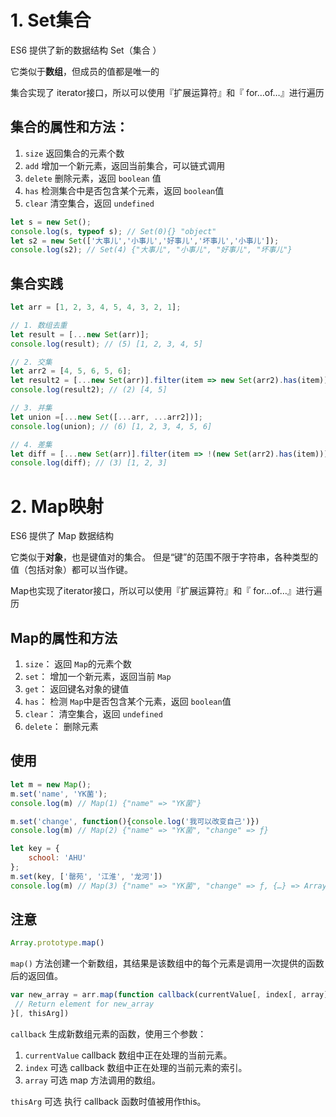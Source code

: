 # 1. Set集合

ES6 提供了新的数据结构 Set（集合 ）

它类似于**数组**，但成员的值都是唯一的 

集合实现了 iterator接口，所以可以使用『扩展运算符』和『 for…of…』进行遍历

## 集合的属性和方法：

1) `size` 返回集合的元素个数
2) `add` 增加一个新元素，返回当前集合，可以链式调用
3) `delete` 删除元素，返回 `boolean` 值
4) `has` 检测集合中是否包含某个元素，返回 `boolean`值
5) `clear` 清空集合，返回 `undefined`

```javascript
let s = new Set();
console.log(s, typeof s); // Set(0){} "object"
let s2 = new Set(['大事儿','小事儿','好事儿','坏事儿','小事儿']);
console.log(s2); // Set(4) {"大事儿", "小事儿", "好事儿", "坏事儿"}
```

## 集合实践

```javascript
let arr = [1, 2, 3, 4, 5, 4, 3, 2, 1];

// 1. 数组去重
let result = [...new Set(arr)];
console.log(result); // (5) [1, 2, 3, 4, 5]

// 2. 交集
let arr2 = [4, 5, 6, 5, 6];
let result2 = [...new Set(arr)].filter(item => new Set(arr2).has(item));
console.log(result2); // (2) [4, 5]

// 3. 并集
let union =[...new Set([...arr, ...arr2])];
console.log(union); // (6) [1, 2, 3, 4, 5, 6]

// 4. 差集
let diff = [...new Set(arr)].filter(item => !(new Set(arr2).has(item)));
console.log(diff); // (3) [1, 2, 3]
```


# 2. Map映射

ES6 提供了 Map 数据结构

它类似于**对象**，也是键值对的集合。 但是“键”的范围不限于字符串，各种类型的值（包括对象）都可以当作键。

Map也实现了iterator接口，所以可以使用『扩展运算符』和『 for…of…』进行遍历

## Map的属性和方法

1) `size`： 返回 `Map`的元素个数
2) `set`： 增加一个新元素，返回当前 `Map`
3) `get`： 返回键名对象的键值
4) `has`： 检测 `Map`中是否包含某个元素，返回 `boolean`值
5) `clear`： 清空集合，返回 `undefined`
6) `delete`： 删除元素

## 使用

```javascript
let m = new Map();
m.set('name', 'YK菌');
console.log(m) // Map(1) {"name" => "YK菌"}

m.set('change', function(){console.log('我可以改变自己')})
console.log(m) // Map(2) {"name" => "YK菌", "change" => ƒ}

let key = {
	school: 'AHU'
};
m.set(key, ['罄苑', '江淮', '龙河'])
console.log(m) // Map(3) {"name" => "YK菌", "change" => ƒ, {…} => Array(3)}
```


## 注意

```javascript
Array.prototype.map()
```

`map()` 方法创建一个新数组，其结果是该数组中的每个元素是调用一次提供的函数后的返回值。


```javascript
var new_array = arr.map(function callback(currentValue[, index[, array]]) {
 // Return element for new_array 
}[, thisArg])
```

`callback` 生成新数组元素的函数，使用三个参数：
1. `currentValue` callback 数组中正在处理的当前元素。
2. `index` 可选 callback 数组中正在处理的当前元素的索引。
3. `array` 可选 map 方法调用的数组。

`thisArg` 可选 执行 callback 函数时值被用作this。